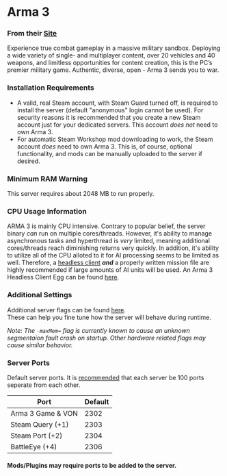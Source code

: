 # Arma 3
### From their [Site](https://arma3.com/)
Experience true combat gameplay in a massive military sandbox. Deploying a wide variety of single- and multiplayer content, over 20 vehicles and 40 weapons, and limitless opportunities for content creation, this is the PC’s premier military game. Authentic, diverse, open - Arma 3 sends you to war.

### Installation Requirements
- A valid, real Steam account, with Steam Guard turned off, is required to install the server (default "anonymous" login cannot be used). For security reasons it is recommended that you create a new Steam account just for your dedicated servers. This account *does not* need to own Arma 3.
- For automatic Steam Workshop mod downloading to work, the Steam account *does* need to own Arma 3. This is, of course, optional functionality, and mods can be manually uploaded to the server if desired.

### Minimum RAM Warning
This server requires about 2048 MB to run properly.

### CPU Usage Information
ARMA 3 is mainly CPU intensive. Contrary to popular belief, the server binary *can* run on multiple cores/threads. However, it's ability to manage asynchronous tasks and hyperthread is *very* limited, meaning additional cores/threads reach diminishing returns very quickly. In addition, it's ability to utilize all of the CPU alloted to it for AI processing seems to be limited as well. Therefore, a [headless client](https://community.bistudio.com/wiki/Arma_3_Headless_Client) ***and*** a properly written mission file are highly recommended if large amounts of AI units will be used. An Arma 3 Headless Client Egg can be found [here](arma3_headless_client).

### Additional Settings
Additional server flags can be found [here](https://community.bistudio.com/wiki/Arma_3_Startup_Parameters).  
These can help you fine tune how the server will behave during runtime.

*Note: The `-maxMem=` flag is currently known to cause an unknown segmentaion fault crash on startup. Other hardware related flags may cause similar behavior.*

### Server Ports
Default server ports. It is [recommended](https://community.bistudio.com/wiki/Arma_3:_Dedicated_Server#Port_Forwarding) that each server be 100 ports seperate from each other.

| Port | Default |
|---------|---------|
| Arma 3 Game & VON | 2302 |
| Steam Query (+1) | 2303 |
| Steam Port (+2) | 2304 |
| BattleEye (+4) | 2306 |

#### Mods/Plugins may require ports to be added to the server.
